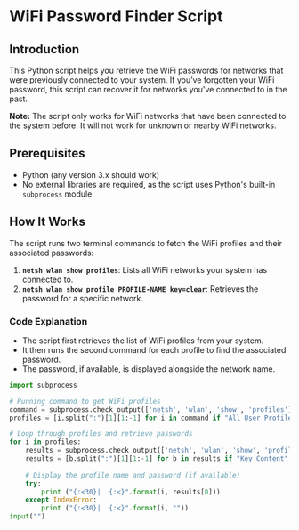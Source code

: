 # WiFi Password Finder Script

## Introduction

This Python script helps you retrieve the WiFi passwords for networks that were previously connected to your system. If you’ve forgotten your WiFi password, this script can recover it for networks you've connected to in the past.

**Note:** The script only works for WiFi networks that have been connected to the system before. It will not work for unknown or nearby WiFi networks.

## Prerequisites

- Python (any version 3.x should work)
- No external libraries are required, as the script uses Python's built-in `subprocess` module.

## How It Works

The script runs two terminal commands to fetch the WiFi profiles and their associated passwords:

1. **`netsh wlan show profiles`**: Lists all WiFi networks your system has connected to.
2. **`netsh wlan show profile PROFILE-NAME key=clear`**: Retrieves the password for a specific network.

### Code Explanation

- The script first retrieves the list of WiFi profiles from your system.
- It then runs the second command for each profile to find the associated password.
- The password, if available, is displayed alongside the network name.

```python
import subprocess

# Running command to get WiFi profiles
command = subprocess.check_output(['netsh', 'wlan', 'show', 'profiles']).decode('utf-8').split('\n')
profiles = [i.split(":")[1][1:-1] for i in command if "All User Profile" in i]

# Loop through profiles and retrieve passwords
for i in profiles:
    results = subprocess.check_output(['netsh', 'wlan', 'show', 'profile', i, 'key=clear']).decode('utf-8').split('\n')
    results = [b.split(":")[1][1:-1] for b in results if "Key Content" in b]
    
    # Display the profile name and password (if available)
    try:
        print ("{:<30}|  {:<}".format(i, results[0]))
    except IndexError:
        print ("{:<30}|  {:<}".format(i, ""))
input("")
